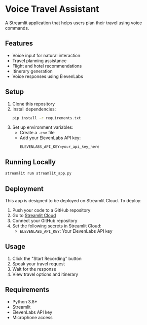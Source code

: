 # Voice Travel Assistant

A Streamlit application that helps users plan their travel using voice commands.

## Features

- Voice input for natural interaction
- Travel planning assistance
- Flight and hotel recommendations
- Itinerary generation
- Voice responses using ElevenLabs

## Setup

1. Clone this repository
2. Install dependencies:
   ```bash
   pip install -r requirements.txt
   ```
3. Set up environment variables:
   - Create a `.env` file
   - Add your ElevenLabs API key:
     ```
     ELEVENLABS_API_KEY=your_api_key_here
     ```

## Running Locally

```bash
streamlit run streamlit_app.py
```

## Deployment

This app is designed to be deployed on Streamlit Cloud. To deploy:

1. Push your code to a GitHub repository
2. Go to [Streamlit Cloud](https://streamlit.io/cloud)
3. Connect your GitHub repository
4. Set the following secrets in Streamlit Cloud:
   - `ELEVENLABS_API_KEY`: Your ElevenLabs API key

## Usage

1. Click the "Start Recording" button
2. Speak your travel request
3. Wait for the response
4. View travel options and itinerary

## Requirements

- Python 3.8+
- Streamlit
- ElevenLabs API key
- Microphone access 
